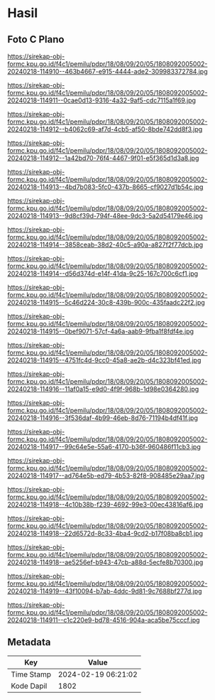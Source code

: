 # Hasil

## Foto C Plano

https://sirekap-obj-formc.kpu.go.id/f4c1/pemilu/pdpr/18/08/09/20/05/1808092005002-20240218-114910--463b4667-e915-4444-ade2-309983372784.jpg

https://sirekap-obj-formc.kpu.go.id/f4c1/pemilu/pdpr/18/08/09/20/05/1808092005002-20240218-114911--0cae0d13-9316-4a32-9af5-cdc7115a1f69.jpg

https://sirekap-obj-formc.kpu.go.id/f4c1/pemilu/pdpr/18/08/09/20/05/1808092005002-20240218-114912--b4062c69-af7d-4cb5-af50-8bde742dd8f3.jpg

https://sirekap-obj-formc.kpu.go.id/f4c1/pemilu/pdpr/18/08/09/20/05/1808092005002-20240218-114912--1a42bd70-76f4-4467-9f01-e5f365d1d3a8.jpg

https://sirekap-obj-formc.kpu.go.id/f4c1/pemilu/pdpr/18/08/09/20/05/1808092005002-20240218-114913--4bd7b083-5fc0-437b-8665-cf9027d1b54c.jpg

https://sirekap-obj-formc.kpu.go.id/f4c1/pemilu/pdpr/18/08/09/20/05/1808092005002-20240218-114913--9d8cf39d-794f-48ee-9dc3-5a2d54179e46.jpg

https://sirekap-obj-formc.kpu.go.id/f4c1/pemilu/pdpr/18/08/09/20/05/1808092005002-20240218-114914--3858ceab-38d2-40c5-a90a-a827f2f77dcb.jpg

https://sirekap-obj-formc.kpu.go.id/f4c1/pemilu/pdpr/18/08/09/20/05/1808092005002-20240218-114914--d56d374d-e14f-41da-9c25-167c700c6cf1.jpg

https://sirekap-obj-formc.kpu.go.id/f4c1/pemilu/pdpr/18/08/09/20/05/1808092005002-20240218-114915--5c46d224-30c8-439b-900c-435faadc22f2.jpg

https://sirekap-obj-formc.kpu.go.id/f4c1/pemilu/pdpr/18/08/09/20/05/1808092005002-20240218-114915--0bef9071-57cf-4a6a-aab9-9fba1f8fdf4e.jpg

https://sirekap-obj-formc.kpu.go.id/f4c1/pemilu/pdpr/18/08/09/20/05/1808092005002-20240218-114915--4751fc4d-9cc0-45a8-ae2b-d4c323bf41ed.jpg

https://sirekap-obj-formc.kpu.go.id/f4c1/pemilu/pdpr/18/08/09/20/05/1808092005002-20240218-114916--11af0a15-e9d0-4f9f-968b-1d98e0364280.jpg

https://sirekap-obj-formc.kpu.go.id/f4c1/pemilu/pdpr/18/08/09/20/05/1808092005002-20240218-114916--3f536daf-4b99-46eb-8d76-71194b4df41f.jpg

https://sirekap-obj-formc.kpu.go.id/f4c1/pemilu/pdpr/18/08/09/20/05/1808092005002-20240218-114917--99c64e5e-55a6-4170-b36f-960486f11cb3.jpg

https://sirekap-obj-formc.kpu.go.id/f4c1/pemilu/pdpr/18/08/09/20/05/1808092005002-20240218-114917--ad764e5b-ed79-4b53-82f8-908485e29aa7.jpg

https://sirekap-obj-formc.kpu.go.id/f4c1/pemilu/pdpr/18/08/09/20/05/1808092005002-20240218-114918--4c10b38b-f239-4692-99e3-00ec43816af6.jpg

https://sirekap-obj-formc.kpu.go.id/f4c1/pemilu/pdpr/18/08/09/20/05/1808092005002-20240218-114918--22d6572d-8c33-4ba4-9cd2-b17f08ba8cb1.jpg

https://sirekap-obj-formc.kpu.go.id/f4c1/pemilu/pdpr/18/08/09/20/05/1808092005002-20240218-114918--ae5256ef-b943-47cb-a88d-5ecfe8b70300.jpg

https://sirekap-obj-formc.kpu.go.id/f4c1/pemilu/pdpr/18/08/09/20/05/1808092005002-20240218-114919--43f10094-b7ab-4ddc-9d81-9c7688bf277d.jpg

https://sirekap-obj-formc.kpu.go.id/f4c1/pemilu/pdpr/18/08/09/20/05/1808092005002-20240218-114911--c1c220e9-bd78-4516-904a-aca5be75cccf.jpg


## Metadata

| Key        | Value               |
| ---------- | ------------------- |
| Time Stamp | 2024-02-19 06:21:02 |
| Kode Dapil | 1802                |



